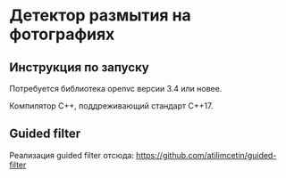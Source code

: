 # Детектор размытия на фотографиях 


## Инструкция по запуску

Потребуется библиотека openvc версии 3.4 или новее.

Компилятор С++, поддреживающий стандарт C++17.


## Guided filter

Реализация guided filter отсюда: https://github.com/atilimcetin/guided-filter
